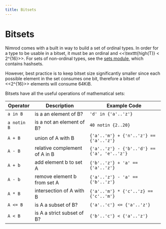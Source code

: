 ```yaml
---
title: Bitsets
---
```


# Bitsets

Nimrod comes with a built in way to build a set of ordinal types. In order for a type to be usable in a bitset, it must be an ordinal and <<\texttt{high(T)} < 2^{16}>>. For sets of non-ordinal types, see the [sets module](http://nimrod-lang.org/sets.html), which contains hashsets.

However, best practice is to keep bitset size significantly smaller since each possible element in the set consumes one bit, therefore a bitset of <<2^{16}>> elements will consume 64KiB.

Bitsets have all the useful operations of mathematical sets:

|Operator     | Description                   | Example Code                                 |
|-------------|-------------------------------|----------------------------------------------|
| `a in B`    | is a an element of B?         | `'d' in {'a'..'z'}`                          |
| `a notin B` | is a not an element of B?     | `40 notin {2..20} `                          |
| `A + B`     | union of A with B             | `{'a'..'m'} + {'n'..'z'} == {'a'..'z'}`      |
| `A - B`     | relative complement of A in B | `{'a'..'z'} - {'b'..'d'} == {'a', 'e'..'z'}` |
| `A + b`     | add element b to set A        | `{'b'..'z'} + 'a' == {'a'..'z'}`             |
| `A - b`     | remove element b from set A   | `{'a'..'z'} - 'a' == {'b'..'z'}`             |
| `A * B`     | intersection of A with B      | `{'a'..'m'} * {'c'..'z} == {'c'..'m'}`       |
| `A <= B`    | is A a subset of B?           | `{'a'..'c'} <= {'a'..'z'}`                   |
| `A < B`     | is A a strict subset of B?    | `{'b'..'c'} < {'a'..'z'}`                    |

